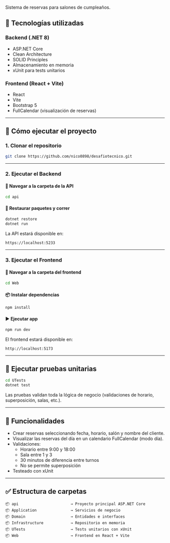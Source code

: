 

Sistema de reservas para salones de cumpleaños.

## 🧱 Tecnologías utilizadas

### Backend (.NET 8)
- ASP.NET Core
- Clean Architecture
- SOLID Principles
- Almacenamiento en memoria
- xUnit para tests unitarios

### Frontend (React + Vite)
- React
- Vite
- Bootstrap 5
- FullCalendar (visualización de reservas)

---

## 🚀 Cómo ejecutar el proyecto

### 1. Clonar el repositorio
```bash
git clone https://github.com/nico0898/desafiotecnico.git
```

---

### 2. Ejecutar el Backend

#### 📁 Navegar a la carpeta de la API
```bash
cd api
```

#### 🔧 Restaurar paquetes y correr
```bash
dotnet restore
dotnet run
```

La API estará disponible en:

```
https://localhost:5233
```

---

### 3. Ejecutar el Frontend

#### 📁 Navegar a la carpeta del frontend
```bash
cd Web
```

#### 📦 Instalar dependencias
```bash
npm install
```

#### ▶️ Ejecutar app
```bash
npm run dev
```

El frontend estará disponible en:

```
http://localhost:5173
```

---

## 🧪 Ejecutar pruebas unitarias

```bash
cd UTests
dotnet test
```

Las pruebas validan toda la lógica de negocio (validaciones de horario, superposición, salas, etc.).

---

## 📸 Funcionalidades

- Crear reservas seleccionando fecha, horario, salón y nombre del cliente.
- Visualizar las reservas del día en un calendario FullCalendar (modo día).
- Validaciones:
  - Horario entre 9:00 y 18:00
  - Sala entre 1 y 3
  - 30 minutos de diferencia entre turnos
  - No se permite superposición
- Testeado con xUnit

---

## ✅ Estructura de carpetas

```
📦 api                       → Proyecto principal ASP.NET Core
📦 Application               → Servicios de negocio
📦 Domain                    → Entidades e interfaces
📦 Infrastructure            → Repositorio en memoria
📦 UTests                    → Tests unitarios con xUnit
📦 Web                       → Frontend en React + Vite
```
